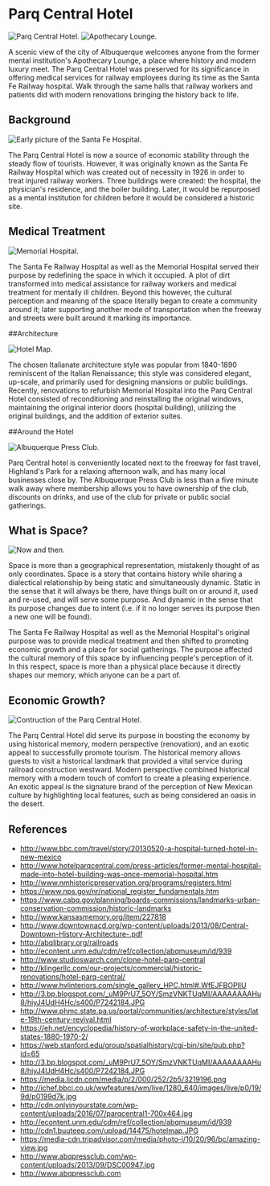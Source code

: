 # Parq Central Hotel

![Parq Central Hotel.](images/TBImage2.png "Parq Central Hotel 2010-Present") ![Apothecary Lounge.](images/TBImage7.png "The Apothecary Lounge") 

A scenic view of the city of Albuquerque welcomes  anyone from the former mental institution's Apothecary Lounge, a place where history and modern luxury meet. The Parq Central Hotel was preserved for its significance in offering medical services for railway employees during its time as the Santa Fe Railway hospital. Walk through the same halls that railway workers and patients did with modern renovations bringing the history back to life. 

## Background

![Early picture of the Santa Fe Hospital.](images/TBImage3.png "Santa Fe Railway Hospital 1926-1982")

The Parq Central Hotel is now a source of economic stability through the steady flow of tourists. However, it was originally known as the Santa Fe Railway Hospital which was created out of necessity in 1926 in order to treat injured railway workers. Three buildings were created: the hospital, the physician's residence, and the boiler building. Later, it would be repurposed as a mental institution for children before it would be considered a historic site.

## Medical Treatment

![Memorial Hospital.](images/TBImage1.png "Memorial Hospital 1982-2006")

The Santa Fe Railway Hospital as well as the Memorial Hospital served their purpose by redefining the space in which it occupied. A plot of dirt transformed into medical assistance for railway workers and medical treatment for mentally ill children. Beyond this however, the cultural perception and meaning of the space literally began to create a community around it; later supporting another mode of transportation when the freeway and streets were built around it marking its importance.

##Architecture

![Hotel Map.](images/TBImage6.png "Hotel map") 

The chosen Italianate architecture style was popular from 1840-1890 reminiscent of the Italian Renaissance; this style was considered elegant, up-scale, and primarily used for designing mansions or public buildings. Recently, renovations to refurbish Memorial Hospital into the Parq Central Hotel consisted of reconditioning and reinstalling the original windows, maintaining the original interior doors (hospital building), utilizing the original buildings, and the addition of exterior suites.

##Around the Hotel

![Albuquerque Press Club.](images/TBImage8.png "The Albuquerque Press Club") 

Parq Central hotel is conveniently located next to the freeway for fast travel, Highland's Park for a relaxing afternoon walk, and has many local businesses close by. The Albuquerque Press Club is less than a five minute walk away where membership allows you to have ownership of the club, discounts on drinks, and use of the club for private or public social gatherings. 

## What is Space?

![Now and then.](images/TBImage5.png "Santa Fe Railway Hospital vs. the Parq Central Hotel experience")

Space is more than a geographical representation, mistakenly thought of as only coordinates. Space is a story that contains history while sharing a dialectical relationship by being static and simultaneously dynamic. Static in the sense that it will always be there, have things built on or around it, used and re-used, and will serve some purpose. And dynamic in the sense that its purpose changes due to intent (i.e. if it no longer serves its purpose then a new one will be found).

The Santa Fe Railway Hospital as well as the Memorial Hospital's original purpose was to provide medical treatment and then shifted to promoting economic growth and a place for social gatherings. The purpose affected the cultural memory of this space by influencing people's perception of it. In this respect, space is more than a physical place because it directly shapes our memory, which anyone can be a part of.

## Economic Growth?

![Contruction of the Parq Central Hotel.](images/TBImage4.png "Construction of the Parq Central Hotel")

The Parq Central Hotel did serve its purpose in boosting the economy by using historical memory, modern perspective (renovation), and an exotic appeal to successfully promote tourism. The historical memory allows guests to visit a historical landmark that provided a vital service during railroad construction westward. Modern perspective combined historical memory with a modern touch of comfort to create a pleasing experience. An exotic appeal is the signature brand of the perception of New Mexican culture by highlighting local features, such as being considered an oasis in the desert.

## References
- http://www.bbc.com/travel/story/20130520-a-hospital-turned-hotel-in-new-mexico 
- http://www.hotelparqcentral.com/press-articles/former-mental-hospital-made-into-hotel-building-was-once-memorial-hospital.htm 
- http://www.nmhistoricpreservation.org/programs/registers.html 
- https://www.nps.gov/nr/national_register_fundamentals.htm 
- https://www.cabq.gov/planning/boards-commissions/landmarks-urban-conservation-commission/historic-landmarks 
- http://www.kansasmemory.org/item/227818
- http://www.downtownacd.org/wp-content/uploads/2013/08/Central-Downtown-History-Architecture-.pdf
- http://abqlibrary.org/railroads
- http://econtent.unm.edu/cdm/ref/collection/abqmuseum/id/939 
- http://www.studioswarch.com/clone-hotel-parq-central 
- http://klingerllc.com/our-projects/commercial/historic-renovations/hotel-parq-central/ 
- http://www.hvlinteriors.com/single_gallery_HPC.html#.WfEJFBOPIlU 
- http://3.bp.blogspot.com/_uM9PrU7_5OY/SmzVNKTUqMI/AAAAAAAAHu8/hiyJ4UdH4Hc/s400/P7242184.JPG  
- http://www.phmc.state.pa.us/portal/communities/architecture/styles/late-19th-century-revival.html 
- https://eh.net/encyclopedia/history-of-workplace-safety-in-the-united-states-1880-1970-2/ 
- https://web.stanford.edu/group/spatialhistory/cgi-bin/site/pub.php?id=65 
- http://3.bp.blogspot.com/_uM9PrU7_5OY/SmzVNKTUqMI/AAAAAAAAHu8/hiyJ4UdH4Hc/s400/P7242184.JPG 
- https://media.licdn.com/media/p/2/000/252/2b5/3219196.png 
- http://ichef.bbci.co.uk/wwfeatures/wm/live/1280_640/images/live/p0/19/9d/p0199d7k.jpg 
- http://cdn.onlyinyourstate.com/wp-content/uploads/2016/07/parqcentral1-700x464.jpg 
- http://econtent.unm.edu/cdm/ref/collection/abqmuseum/id/939
- http://cdn1.buuteeq.com/upload/14475/hotelmap.JPG
- https://media-cdn.tripadvisor.com/media/photo-i/10/20/96/bc/amazing-view.jpg
- http://www.abqpressclub.com/wp-content/uploads/2013/09/DSC00947.jpg
- http://www.abqpressclub.com


